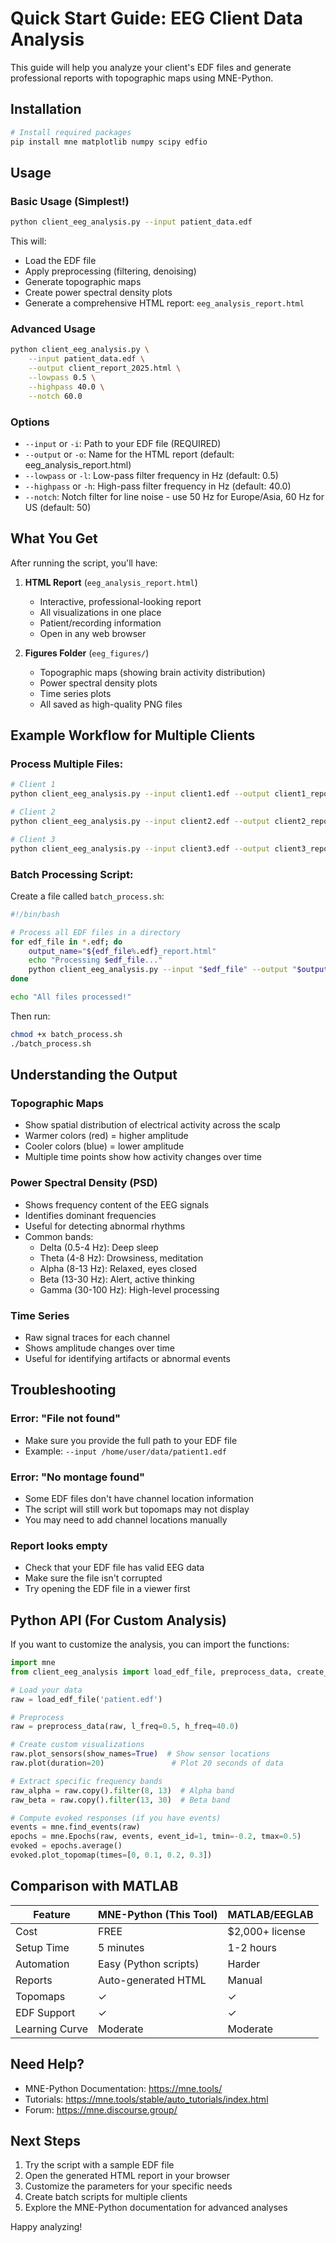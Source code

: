 # Quick Start Guide: EEG Client Data Analysis

This guide will help you analyze your client's EDF files and generate professional reports with topographic maps using MNE-Python.

## Installation

```bash
# Install required packages
pip install mne matplotlib numpy scipy edfio
```

## Usage

### Basic Usage (Simplest!)

```bash
python client_eeg_analysis.py --input patient_data.edf
```

This will:
- Load the EDF file
- Apply preprocessing (filtering, denoising)
- Generate topographic maps
- Create power spectral density plots
- Generate a comprehensive HTML report: `eeg_analysis_report.html`

### Advanced Usage

```bash
python client_eeg_analysis.py \
    --input patient_data.edf \
    --output client_report_2025.html \
    --lowpass 0.5 \
    --highpass 40.0 \
    --notch 60.0
```

### Options

- `--input` or `-i`: Path to your EDF file (REQUIRED)
- `--output` or `-o`: Name for the HTML report (default: eeg_analysis_report.html)
- `--lowpass` or `-l`: Low-pass filter frequency in Hz (default: 0.5)
- `--highpass` or `-h`: High-pass filter frequency in Hz (default: 40.0)
- `--notch`: Notch filter for line noise - use 50 Hz for Europe/Asia, 60 Hz for US (default: 50)

## What You Get

After running the script, you'll have:

1. **HTML Report** (`eeg_analysis_report.html`)
   - Interactive, professional-looking report
   - All visualizations in one place
   - Patient/recording information
   - Open in any web browser

2. **Figures Folder** (`eeg_figures/`)
   - Topographic maps (showing brain activity distribution)
   - Power spectral density plots
   - Time series plots
   - All saved as high-quality PNG files

## Example Workflow for Multiple Clients

### Process Multiple Files:

```bash
# Client 1
python client_eeg_analysis.py --input client1.edf --output client1_report.html

# Client 2
python client_eeg_analysis.py --input client2.edf --output client2_report.html

# Client 3
python client_eeg_analysis.py --input client3.edf --output client3_report.html
```

### Batch Processing Script:

Create a file called `batch_process.sh`:

```bash
#!/bin/bash

# Process all EDF files in a directory
for edf_file in *.edf; do
    output_name="${edf_file%.edf}_report.html"
    echo "Processing $edf_file..."
    python client_eeg_analysis.py --input "$edf_file" --output "$output_name"
done

echo "All files processed!"
```

Then run:
```bash
chmod +x batch_process.sh
./batch_process.sh
```

## Understanding the Output

### Topographic Maps
- Show spatial distribution of electrical activity across the scalp
- Warmer colors (red) = higher amplitude
- Cooler colors (blue) = lower amplitude
- Multiple time points show how activity changes over time

### Power Spectral Density (PSD)
- Shows frequency content of the EEG signals
- Identifies dominant frequencies
- Useful for detecting abnormal rhythms
- Common bands:
  - Delta (0.5-4 Hz): Deep sleep
  - Theta (4-8 Hz): Drowsiness, meditation
  - Alpha (8-13 Hz): Relaxed, eyes closed
  - Beta (13-30 Hz): Alert, active thinking
  - Gamma (30-100 Hz): High-level processing

### Time Series
- Raw signal traces for each channel
- Shows amplitude changes over time
- Useful for identifying artifacts or abnormal events

## Troubleshooting

### Error: "File not found"
- Make sure you provide the full path to your EDF file
- Example: `--input /home/user/data/patient1.edf`

### Error: "No montage found"
- Some EDF files don't have channel location information
- The script will still work but topomaps may not display
- You may need to add channel locations manually

### Report looks empty
- Check that your EDF file has valid EEG data
- Make sure the file isn't corrupted
- Try opening the EDF file in a viewer first

## Python API (For Custom Analysis)

If you want to customize the analysis, you can import the functions:

```python
import mne
from client_eeg_analysis import load_edf_file, preprocess_data, create_topographic_maps

# Load your data
raw = load_edf_file('patient.edf')

# Preprocess
raw = preprocess_data(raw, l_freq=0.5, h_freq=40.0)

# Create custom visualizations
raw.plot_sensors(show_names=True)  # Show sensor locations
raw.plot(duration=20)               # Plot 20 seconds of data

# Extract specific frequency bands
raw_alpha = raw.copy().filter(8, 13)  # Alpha band
raw_beta = raw.copy().filter(13, 30)  # Beta band

# Compute evoked responses (if you have events)
events = mne.find_events(raw)
epochs = mne.Epochs(raw, events, event_id=1, tmin=-0.2, tmax=0.5)
evoked = epochs.average()
evoked.plot_topomap(times=[0, 0.1, 0.2, 0.3])
```

## Comparison with MATLAB

| Feature | MNE-Python (This Tool) | MATLAB/EEGLAB |
|---------|------------------------|---------------|
| Cost | FREE | $2,000+ license |
| Setup Time | 5 minutes | 1-2 hours |
| Automation | Easy (Python scripts) | Harder |
| Reports | Auto-generated HTML | Manual |
| Topomaps | ✓ | ✓ |
| EDF Support | ✓ | ✓ |
| Learning Curve | Moderate | Moderate |

## Need Help?

- MNE-Python Documentation: https://mne.tools/
- Tutorials: https://mne.tools/stable/auto_tutorials/index.html
- Forum: https://mne.discourse.group/

## Next Steps

1. Try the script with a sample EDF file
2. Open the generated HTML report in your browser
3. Customize the parameters for your specific needs
4. Create batch scripts for multiple clients
5. Explore the MNE-Python documentation for advanced analyses

Happy analyzing!

